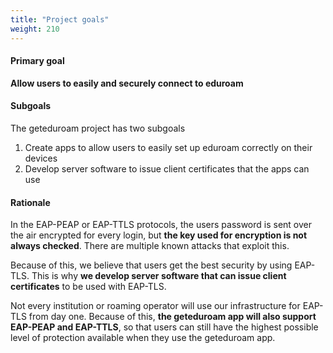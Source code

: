 ```yaml
---
title: "Project goals"
weight: 210
---
```


#### Primary goal

**Allow users to easily and securely connect to eduroam**


#### Subgoals

The geteduroam project has two subgoals

1. Create apps to allow users to easily set up eduroam correctly on their devices
2. Develop server software to issue client certificates that the apps can use


#### Rationale

In the EAP-PEAP or EAP-TTLS protocols, the users password is sent over the air encrypted for every login, but **the key used for encryption is not always checked**.  There are multiple known attacks that exploit this.

Because of this, we believe that users get the best security by using EAP-TLS. This is why **we develop server software that can issue client certificates** to be used with EAP-TLS.

Not every institution or roaming operator will use our infrastructure for EAP-TLS from day one.  Because of this, **the geteduroam app will also support EAP-PEAP and EAP-TTLS**, so that users can still have the highest possible level of protection available when they use the geteduroam app.

